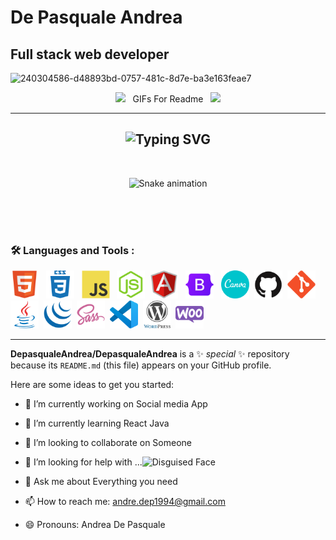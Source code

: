# De Pasquale Andrea
## Full stack web developer



![240304586-d48893bd-0757-481c-8d7e-ba3e163feae7](https://github.com/DepasqualeAndrea/DepasqualeAndrea/assets/128024931/094f0c75-2215-45a9-9f25-0ae91eb0cabf)

<div align="center">
<img src="https://user-images.githubusercontent.com/74038190/213844263-a8897a51-32f4-4b3b-b5c2-e1528b89f6f3.png" width="50px" /> &nbsp; GIFs For Readme &nbsp; <img src="https://user-images.githubusercontent.com/74038190/213844263-a8897a51-32f4-4b3b-b5c2-e1528b89f6f3.png" width="50px" />

-------------------------------------------------------------------------------------------------------------------------------------------------------------- 
</div> 

<div align="center">
   <h2>
<img src="https://readme-typing-svg.demolab.com/?font=Fira+Code&duration=1&pause=10000000000000&color=E46AF8D2&center=true&vCenter=true&repeat=false&width=435&lines=🐍+My+Contributions+🐍" alt="Typing SVG" />
    </h2>
  <br>
 
  ![Snake animation](https://github.com/eagrundy/eagrundy/blob/output/github-contribution-grid-snake.svg)
 
  <br/><br/><br/>
</div>



### 🛠️ Languages and Tools : 
<div>   
<img src="https://github.com/devicons/devicon/blob/master/icons/html5/html5-original.svg" title="HTML5" alt="HTML" width="45" height="45"/>
&nbsp;   
<img src="https://github.com/devicons/devicon/blob/master/icons/css3/css3-plain-wordmark.svg"  title="CSS3" alt="CSS" width="45" height="45"/> &nbsp;  
<img src="https://github.com/devicons/devicon/blob/master/icons/javascript/javascript-original.svg" title="JavaScript" alt="JavaScript" width="45" height="45"/> &nbsp;  
<img src="https://github.com/devicons/devicon/blob/master/icons/nodejs/nodejs-original.svg" title="NodeJS" alt="NodeJS" width="45" height="45"/>&nbsp;
<img src="https://github.com/devicons/devicon/blob/master/icons/angularjs/angularjs-original.svg" title="Angular" **alt="Angular" width="45" height="45"/> &nbsp; 
<img src="https://github.com/devicons/devicon/blob/master/icons/bootstrap/bootstrap-original.svg" title="Bootstrap" **alt="Bootstrap" width="45" height="45"/> &nbsp; 
<img src="https://github.com/devicons/devicon/blob/master/icons/canva/canva-original.svg" title="canva" **alt="canva" width="45" height="45"/>&nbsp;
<img src="https://github.com/devicons/devicon/blob/master/icons/github/github-original.svg" title="github" **alt="github" width="45" height="45"/>&nbsp;
<img src="https://github.com/devicons/devicon/blob/master/icons/git/git-original.svg" title="git" **alt="git" width="45" height="45"/>&nbsp;
<img src="https://github.com/devicons/devicon/blob/master/icons/java/java-original.svg" title="java" **alt="java" width="45" height="45"/>&nbsp;
<img src="https://github.com/devicons/devicon/blob/master/icons/jquery/jquery-original.svg" title="jquery" **alt="jquery" width="45" height="45"/>&nbsp;
<img src="https://github.com/devicons/devicon/blob/master/icons/sass/sass-original.svg" title="sass" **alt="sass" width="45" height="45"/>&nbsp;
<img src="https://github.com/devicons/devicon/blob/master/icons/vscode/vscode-original.svg" title="vscode" **alt="vscode" width="45" height="45"/>&nbsp;
<img src="https://github.com/devicons/devicon/blob/master/icons/wordpress/wordpress-original.svg" title="wordpress" **alt="wordpress" width="45" height="45"/>&nbsp;
<img src="https://github.com/devicons/devicon/blob/master/icons/woocommerce/woocommerce-original.svg" title="woocommerce" **alt="woocommerce" width="45" height="45"/>&nbsp;
</div>
       
   
---------------------------------------------------------------------------------------------------------------------------------------------------

**DepasqualeAndrea/DepasqualeAndrea** is a ✨ _special_ ✨ repository because its `README.md` (this file) appears on your GitHub profile.

Here are some ideas to get you started:

- 🔭 I’m currently working on Social media App
- 🌱 I’m currently learning React Java
- 👯 I’m looking to collaborate on Someone 
- 🤔 I’m looking for help with ...![Disguised Face](https://github.com/DepasqualeAndrea/DepasqualeAndrea/assets/128024931/04f46a8b-ddaf-4875-8cb4-24fe3904c4ff)

- 💬 Ask me about Everything you need
- 📫 How to reach me: andre.dep1994@gmail.com
- 😄 Pronouns: Andrea De Pasquale



